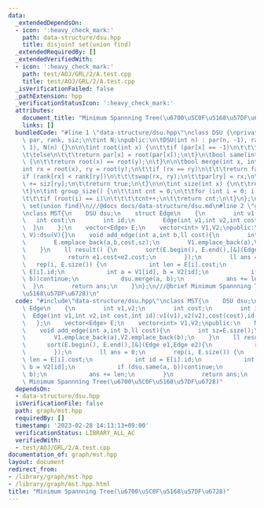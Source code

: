 ```yaml
---
data:
  _extendedDependsOn:
  - icon: ':heavy_check_mark:'
    path: data-structure/dsu.hpp
    title: disjoint set(union find)
  _extendedRequiredBy: []
  _extendedVerifiedWith:
  - icon: ':heavy_check_mark:'
    path: test/AOJ/GRL/2/A.test.cpp
    title: test/AOJ/GRL/2/A.test.cpp
  _isVerificationFailed: false
  _pathExtension: hpp
  _verificationStatusIcon: ':heavy_check_mark:'
  attributes:
    document_title: "Minimum Spannning Tree(\u6700\u5C0F\u5168\u57DF\u6728)"
    links: []
  bundledCode: "#line 1 \"data-structure/dsu.hpp\"\nclass DSU {\nprivate:\n\tvector<int>\
    \ par, rank, siz;\n\tint N;\npublic:\n\tDSU(int n) : par(n, -1), rank(n, 0), siz(n,\
    \ 1), N(n) {}\n\n\tint root(int x) {\n\t\tif (par[x] == -1)\n\t\t\treturn x;\n\
    \t\telse\n\t\t\treturn par[x] = root(par[x]);\n\t}\n\tbool same(int x, int y)\
    \ {\n\t\treturn root(x) == root(y);\n\t}\n\n\tbool merge(int x, int y) {\n\t\t\
    int rx = root(x), ry = root(y);\n\t\tif (rx == ry)\n\t\t\treturn false;\n\n\t\t\
    if (rank[rx] < rank[ry])\n\t\t\tswap(rx, ry);\n\t\tpar[ry] = rx;\n\n\t\tsiz[rx]\
    \ += siz[ry];\n\t\treturn true;\n\t}\n\n\tint size(int x) {\n\t\treturn siz[root(x)];\n\
    \t}\n\tint group_size() {\n\t\tint cnt = 0;\n\t\tfor (int i = 0; i < N; i++)\n\
    \t\t\tif (root(i) == i)\n\t\t\t\tcnt++;\n\t\treturn cnt;\n\t}\n};\n///@brief disjoint\
    \ set(union find)\n///@docs docs/data-structure/dsu.md\n#line 2 \"graph/mst.hpp\"\
    \nclass MST{\n    DSU dsu;\n    struct Edge\n    {\n        int v1,v2;\n     \
    \   int cost;\n        int id;\n        Edge(int v1,int v2,int cost,int id):v1(v1),v2(v2),cost(cost),id(id){\
    \  }\n    };\n    vector<Edge> E;\n    vector<int> V1,V2;\npublic:\n    MST(int\
    \ V):dsu(V){}\n    void add_edge(int a,int b,ll cost){\n        int sz=E.size();\n\
    \        E.emplace_back(a,b,cost,sz);\n        V1.emplace_back(a),V2.emplace_back(b);\n\
    \    }\n    ll result() {\n        sort(E.begin(), E.end(),[&](Edge e1,Edge e2){\n\
    \            return e1.cost<e2.cost;\n        });\n        ll ans = 0;\n     \
    \   rep(i, E.size()) {\n            int len = E[i].cost;\n            int id =\
    \ E[i].id;\n            int a = V1[id], b = V2[id];\n            if (dsu.same(a,\
    \ b))continue;\n            dsu.merge(a, b);\n            ans += len;\n      \
    \  }\n        return ans;\n    }\n};\n///@brief Minimum Spannning Tree(\u6700\u5C0F\
    \u5168\u57DF\u6728)\n"
  code: "#include\"data-structure/dsu.hpp\"\nclass MST{\n    DSU dsu;\n    struct\
    \ Edge\n    {\n        int v1,v2;\n        int cost;\n        int id;\n      \
    \  Edge(int v1,int v2,int cost,int id):v1(v1),v2(v2),cost(cost),id(id){  }\n \
    \   };\n    vector<Edge> E;\n    vector<int> V1,V2;\npublic:\n    MST(int V):dsu(V){}\n\
    \    void add_edge(int a,int b,ll cost){\n        int sz=E.size();\n        E.emplace_back(a,b,cost,sz);\n\
    \        V1.emplace_back(a),V2.emplace_back(b);\n    }\n    ll result() {\n  \
    \      sort(E.begin(), E.end(),[&](Edge e1,Edge e2){\n            return e1.cost<e2.cost;\n\
    \        });\n        ll ans = 0;\n        rep(i, E.size()) {\n            int\
    \ len = E[i].cost;\n            int id = E[i].id;\n            int a = V1[id],\
    \ b = V2[id];\n            if (dsu.same(a, b))continue;\n            dsu.merge(a,\
    \ b);\n            ans += len;\n        }\n        return ans;\n    }\n};\n///@brief\
    \ Minimum Spannning Tree(\u6700\u5C0F\u5168\u57DF\u6728)"
  dependsOn:
  - data-structure/dsu.hpp
  isVerificationFile: false
  path: graph/mst.hpp
  requiredBy: []
  timestamp: '2023-02-28 14:13:13+09:00'
  verificationStatus: LIBRARY_ALL_AC
  verifiedWith:
  - test/AOJ/GRL/2/A.test.cpp
documentation_of: graph/mst.hpp
layout: document
redirect_from:
- /library/graph/mst.hpp
- /library/graph/mst.hpp.html
title: "Minimum Spannning Tree(\u6700\u5C0F\u5168\u57DF\u6728)"
---
```

